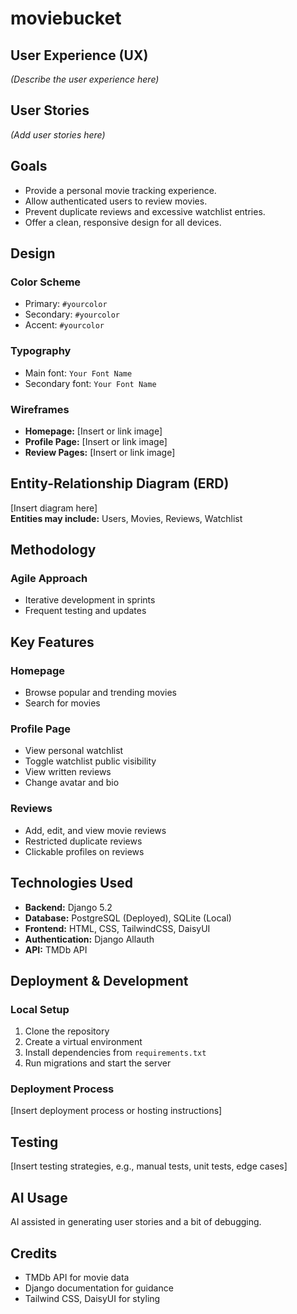 # moviebucket 

## User Experience (UX)
*(Describe the user experience here)*

## User Stories
*(Add user stories here)*

## Goals
- Provide a personal movie tracking experience.  
- Allow authenticated users to review movies.  
- Prevent duplicate reviews and excessive watchlist entries.  
- Offer a clean, responsive design for all devices.  

## Design

### Color Scheme
- Primary: `#yourcolor`  
- Secondary: `#yourcolor`  
- Accent: `#yourcolor`  

### Typography
- Main font: `Your Font Name`  
- Secondary font: `Your Font Name`  

### Wireframes
- **Homepage:** [Insert or link image]  
- **Profile Page:** [Insert or link image]  
- **Review Pages:** [Insert or link image]  

## Entity-Relationship Diagram (ERD)
[Insert diagram here]  
**Entities may include:** Users, Movies, Reviews, Watchlist  

## Methodology

### Agile Approach
- Iterative development in sprints  
- Frequent testing and updates  

## Key Features

### Homepage
- Browse popular and trending movies  
- Search for movies  

### Profile Page
- View personal watchlist
- Toggle watchlist public visibility 
- View written reviews
- Change avatar and bio 

### Reviews
- Add, edit, and view movie reviews  
- Restricted duplicate reviews
- Clickable profiles on reviews

## Technologies Used
- **Backend:** Django 5.2  
- **Database:** PostgreSQL (Deployed), SQLite (Local) 
- **Frontend:** HTML, CSS, TailwindCSS, DaisyUI
- **Authentication:** Django Allauth  
- **API:** TMDb API  

## Deployment & Development

### Local Setup
1. Clone the repository  
2. Create a virtual environment  
3. Install dependencies from `requirements.txt`  
4. Run migrations and start the server  

### Deployment Process
[Insert deployment process or hosting instructions]  

## Testing
[Insert testing strategies, e.g., manual tests, unit tests, edge cases]  

## AI Usage
AI assisted in generating user stories and a bit of debugging.

## Credits
- TMDb API for movie data  
- Django documentation for guidance  
- Tailwind CSS, DaisyUI for styling
